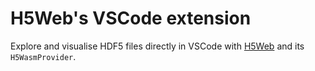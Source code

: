 # H5Web's VSCode extension

Explore and visualise HDF5 files directly in VSCode with
[H5Web](https://h5web.panosc.eu/) and its `H5WasmProvider`.
